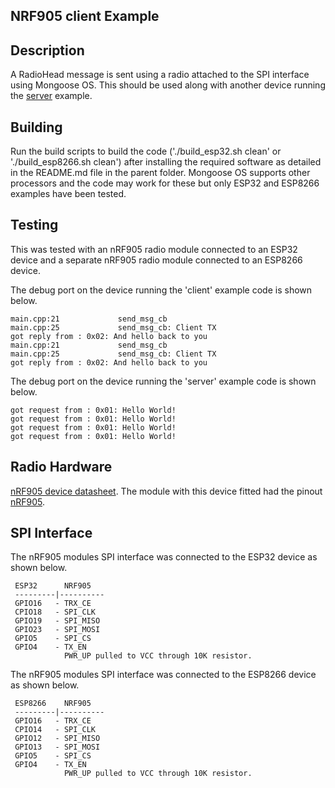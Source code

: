 ## NRF905 client Example

## Description
A RadioHead message is sent using a radio attached to the SPI interface using Mongoose OS. This should be used along with another device running the [server](../server/README.md) example.

## Building
Run the build scripts to build the code ('./build_esp32.sh clean' or './build_esp8266.sh clean') after installing the required software as detailed in the README.md file in the parent folder. Mongoose OS supports other processors and the code may work for these but only ESP32 and ESP8266 examples have been tested.

## Testing
This was tested with an nRF905 radio module connected to an ESP32 device and a separate nRF905 radio module connected to an ESP8266 device.

The debug port on the device running the 'client' example code is shown below.

```
main.cpp:21             send_msg_cb
main.cpp:25             send_msg_cb: Client TX
got reply from : 0x02: And hello back to you
main.cpp:21             send_msg_cb
main.cpp:25             send_msg_cb: Client TX
got reply from : 0x02: And hello back to you
```

The debug port on the device running the 'server' example code is shown below.

```
got request from : 0x01: Hello World!
got request from : 0x01: Hello World!
got request from : 0x01: Hello World!
got request from : 0x01: Hello World!
```

## Radio Hardware
[nRF905 device datasheet](../hardware/nRF905_PS_v1.5.pdf). The module with this device fitted had the pinout [nRF905](../hardware/module_pinout.jpeg).

## SPI Interface
 The nRF905 modules SPI interface was connected to the ESP32 device as shown below.

```
 ESP32      NRF905
 ---------|----------
 GPIO16   - TRX_CE
 CPIO18   - SPI_CLK
 GPIO19   - SPI_MISO
 GPIO23   - SPI_MOSI
 GPIO5    - SPI_CS
 GPIO4    - TX_EN
            PWR_UP pulled to VCC through 10K resistor.
```

 The nRF905 modules SPI interface was connected to the ESP8266 device as shown below.

```
 ESP8266    NRF905
 ---------|----------
 GPIO16   - TRX_CE
 CPIO14   - SPI_CLK
 GPIO12   - SPI_MISO
 GPIO13   - SPI_MOSI
 GPIO5    - SPI_CS
 GPIO4    - TX_EN
            PWR_UP pulled to VCC through 10K resistor.
```